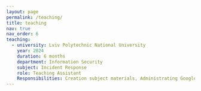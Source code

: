 ```yaml
---
layout: page
permalink: /teaching/
title: teaching
nav: true
nav_order: 6
teaching:
  - university: Lviv Polytechnic National University
    year: 2024
    duration: 6 months
    department: Information Security
    subject: Incident Response
    role: Teaching Assistant
    Responsibilities: Creation subject materials, Administrating Google Cloud Skills Boost Platform (over 300 participants)
---
```

